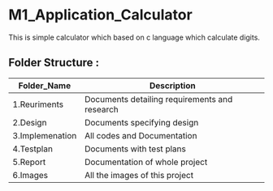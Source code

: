 # M1_Application_Calculator
This is simple calculator which based on c language which calculate digits.

## Folder Structure :
| Folder_Name 	 | Description
|----------------|---------------------------------------------- |
| 1.Reuriments 	 | Documents detailing requirements and research |
| 2.Design 	     | Documents specifying design | 
| 3.Implemenation| All codes and Documentation |
| 4.Testplan 	   | Documents with test plans |
| 5.Report 	     | Documentation of whole project |
| 6.Images 	     | All the images of this project |
